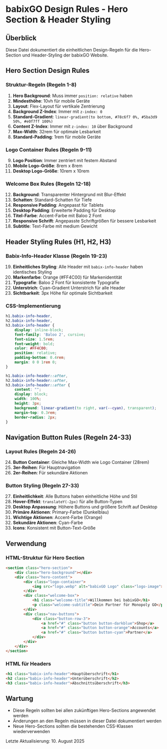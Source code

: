 # babixGO Design Rules - Hero Section & Header Styling

## Überblick
Diese Datei dokumentiert die einheitlichen Design-Regeln für die Hero-Section und Header-Styling der babixGO Website.

## Hero Section Design Rules

### Struktur-Regeln (Regeln 1-8)
1. **Hero Background**: Muss immer `position: relative` haben
2. **Mindesthöhe**: 10vh für mobile Geräte
3. **Layout**: Flex-Layout für vertikale Zentrierung
4. **Background Z-Index**: Immer mit `z-index: 0`
5. **Standard-Gradient**: `linear-gradient(to bottom, #78c6f7 0%, #5ba3d9 50%, #e0f7ff 100%)`
6. **Content Z-Index**: Immer mit `z-index: 10` über Background
7. **Max-Width**: 32rem für optimale Lesbarkeit
8. **Standard-Padding**: 1rem für mobile Geräte

### Logo Container Rules (Regeln 9-11)
9. **Logo Position**: Immer zentriert mit festem Abstand
10. **Mobile Logo-Größe**: 8rem x 8rem
11. **Desktop Logo-Größe**: 10rem x 10rem

### Welcome Box Rules (Regeln 12-18)
12. **Background**: Transparenter Hintergrund mit Blur-Effekt
13. **Schatten**: Standard-Schatten für Tiefe
14. **Responsive Padding**: Angepasst für Tablets
15. **Desktop Padding**: Erweiterte Padding für Desktop
16. **Titel-Farbe**: Accent-Farbe mit Baloo 2 Font
17. **Responsive Schrift**: Angepasste Schriftgrößen für bessere Lesbarkeit
18. **Subtitle**: Text-Farbe mit medium Gewicht

## Header Styling Rules (H1, H2, H3)

### Babix-Info-Header Klasse (Regeln 19-23)
19. **Einheitliches Styling**: Alle Header mit `babix-info-header` haben identisches Styling
20. **Markenfarbe**: Orange (#FF4C00) für Markenidentität
21. **Typografie**: Baloo 2 Font für konsistente Typografie
22. **Unterstrich**: Cyan-Gradient Unterstrich für alle Header
23. **Sichtbarkeit**: 3px Höhe für optimale Sichtbarkeit

### CSS-Implementierung
```css
h1.babix-info-header,
h2.babix-info-header,
h3.babix-info-header {
    display: inline-block;
    font-family: 'Baloo 2', cursive;
    font-size: 1.5rem;
    font-weight: bold;
    color: #FF4C00;
    position: relative;
    padding-bottom: 0.4rem;
    margin: 0 0 1rem 0;
}

h1.babix-info-header::after,
h2.babix-info-header::after,
h3.babix-info-header::after {
    content: "";
    display: block;
    width: 100%;
    height: 3px;
    background: linear-gradient(to right, var(--cyan), transparent);
    margin-top: 0.3rem;
    border-radius: 2px;
}
```

## Navigation Button Rules (Regeln 24-33)

### Layout Rules (Regeln 24-26)
24. **Button Container**: Gleiche Max-Width wie Logo Container (28rem)
25. **3er-Reihen**: Für Hauptnavigation
26. **2er-Reihen**: Für sekundäre Aktionen

### Button Styling (Regeln 27-33)
27. **Einheitlichkeit**: Alle Buttons haben einheitliche Höhe und Stil
28. **Hover-Effekt**: `translateY(-2px)` für alle Button-Typen
29. **Desktop Anpassung**: Höhere Buttons und größere Schrift auf Desktop
30. **Primäre Aktionen**: Primary-Farbe (Dunkelblau)
31. **Wichtige Aktionen**: Accent-Farbe (Orange)
32. **Sekundäre Aktionen**: Cyan-Farbe
33. **Icons**: Konsistent mit Button-Text-Größe

## Verwendung

### HTML-Struktur für Hero Section
```html
<section class="hero-section">
    <div class="hero-background"></div>
    <div class="hero-content">
        <div class="logo-container">
            <img src="logo.webp" alt="babixGO Logo" class="logo-image">
        </div>
        <div class="welcome-box">
            <h1 class="welcome-title">Willkommen bei babixGO</h1>
            <p class="welcome-subtitle">Dein Partner für Monopoly GO</p>
        </div>
        <div class="nav-buttons">
            <div class="button-row-3">
                <a href="#" class="button button-darkblue">Shop</a>
                <a href="#" class="button button-orange">Accounts</a>
                <a href="#" class="button button-cyan">Partner</a>
            </div>
        </div>
    </div>
</section>
```

### HTML für Headers
```html
<h1 class="babix-info-header">Hauptüberschrift</h1>
<h2 class="babix-info-header">Unterüberschrift</h2>
<h3 class="babix-info-header">Abschnittsüberschrift</h3>
```

## Wartung
- Diese Regeln sollten bei allen zukünftigen Hero-Sections angewendet werden
- Änderungen an den Regeln müssen in dieser Datei dokumentiert werden
- Neue Hero-Sections sollten die bestehenden CSS-Klassen wiederverwenden

Letzte Aktualisierung: 10. August 2025